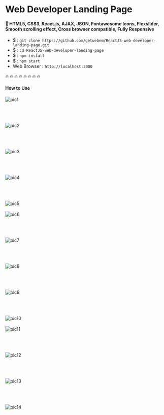# Web Developer Landing Page
#### :rocket: HTML5, CSS3, React.js, AJAX, JSON, Fontawesome Icons, Flexslider, Smooth scrolling effect, Cross browser compatible, Fully Responsive
 - $ : `git clone https://github.com/getwebem/ReactJS-web-developer-landing-page.git`
 - $ : `cd ReactJS-web-developer-landing-page`
 - $ : `npm install`
 - $ : `npm start`
 - Web Browser :  `http://localhost:3000`

 :fire: :fire: :fire: :fire: :fire: :fire: :fire: :fire:
#### How to Use
 ![pic1](https://raw.githubusercontent.com/getwebem/portfolio/master/imgCover/Screen%20Shot%202017-06-28%20at%2008.21.51.png)
 <br/><br/>

 <br/><br/>
 ![pic2](https://raw.githubusercontent.com/getwebem/portfolio/master/imgCover/Screen%20Shot%202017-06-28%20at%2008.21.58.png)
 <br/><br/>

 <br/><br/>
 ![pic3](https://raw.githubusercontent.com/getwebem/portfolio/master/imgCover/Screen%20Shot%202017-06-28%20at%2008.22.06.png)
 <br/><br/>

 <br/><br/>
 ![pic4](https://raw.githubusercontent.com/getwebem/portfolio/master/imgCover/Screen%20Shot%202017-06-28%20at%2008.22.19.png)
 <br/><br/>

 <br/><br/>
 ![pic5](https://raw.githubusercontent.com/getwebem/portfolio/master/imgCover/Screen%20Shot%202017-06-28%20at%2008.22.31.png)
 <br/><br/>
 ![pic6](https://raw.githubusercontent.com/getwebem/portfolio/master/imgCover/Screen%20Shot%202017-06-28%20at%2008.22.45.png)
 <br/><br/>

 <br/><br/>
 ![pic7](https://raw.githubusercontent.com/getwebem/portfolio/master/imgCover/Screen%20Shot%202017-06-28%20at%2008.22.52.png)
 <br/><br/>

 <br/><br/>
 ![pic8](https://raw.githubusercontent.com/getwebem/portfolio/master/imgCover/Screen%20Shot%202017-06-28%20at%2008.22.58.png)
 <br/><br/>

 <br/><br/>
 ![pic9](https://raw.githubusercontent.com/getwebem/portfolio/master/imgCover/Screen%20Shot%202017-06-28%20at%2008.28.11.png)
 <br/><br/>

 <br/><br/>
 ![pic10](https://raw.githubusercontent.com/getwebem/portfolio/master/imgCover/Screen%20Shot%202017-06-28%20at%2008.28.18.png)
 <br/><br/>
 ![pic11](https://raw.githubusercontent.com/getwebem/portfolio/master/imgCover/Screen%20Shot%202017-06-28%20at%2008.28.25.png)
 <br/><br/>

 <br/><br/>
 ![pic12](https://raw.githubusercontent.com/getwebem/portfolio/master/imgCover/Screen%20Shot%202017-06-28%20at%2008.28.32.png)
 <br/><br/>

 <br/><br/>
 ![pic13](https://raw.githubusercontent.com/getwebem/portfolio/master/imgCover/Screen%20Shot%202017-06-28%20at%2008.28.46.png)
 <br/><br/>

 <br/><br/>
 ![pic14](https://raw.githubusercontent.com/getwebem/portfolio/master/imgCover/Screen%20Shot%202017-06-28%20at%2008.29.04.png)
 <br/><br/>
